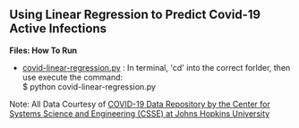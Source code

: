 ## __Using Linear Regression to Predict Covid-19 Active Infections__

__Files: How To Run__<br>
- [covid-linear-regression.py](https://github.com/gartenb/covid-linear-regression/blob/master/covid-linear-regression.py) : In terminal, 'cd' into the correct forlder, then use execute the command:<br>
		$ python covid-linear-regression.py<br>

Note: All Data Courtesy of [COVID-19 Data Repository by the Center for Systems Science and Engineering (CSSE) at Johns Hopkins University](https://github.com/CSSEGISandData/COVID-19)
